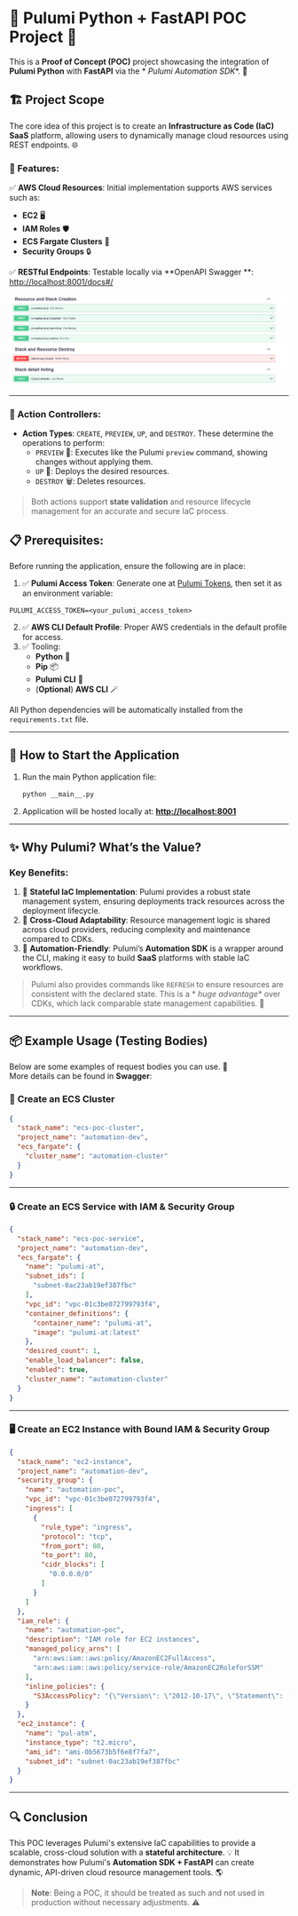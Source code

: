 # 🌟 Pulumi Python + FastAPI POC Project 🌟

This is a **Proof of Concept (POC)** project showcasing the integration of **Pulumi Python** with **FastAPI** via the *
*Pulumi Automation SDK**. 🎉

## 🏗️ Project Scope

The core idea of this project is to create an **Infrastructure as Code (IaC) SaaS** platform, allowing users to
dynamically manage cloud resources using REST endpoints. 🌐

### 🌟 Features:

✅ **AWS Cloud Resources**: Initial implementation supports AWS services such as:

- **EC2** 🖥️
- **IAM Roles** 🛡️
- **ECS Fargate Clusters** 🚢
- **Security Groups** 🔒

✅ **RESTful Endpoints**: Testable locally via **OpenAPI Swagger
**: [http://localhost:8001/docs#/](http://localhost:8001/docs#/)

![Pulumi Architecture](img.png)

---

### 🎯 Action Controllers:

- **Action Types**: `CREATE`, `PREVIEW`, `UP`, and `DESTROY`. These determine the operations to perform:
    - `PREVIEW` 🔎: Executes like the Pulumi `preview` command, showing changes without applying them.
    - `UP` 🚀: Deploys the desired resources.
    - `DESTROY` 🗑️: Deletes resources.

> Both actions support **state validation** and resource lifecycle management for an accurate and secure IaC process.

## 📋 Prerequisites:

Before running the application, ensure the following are in place:

1. ✅ **Pulumi Access Token**: Generate one at [Pulumi Tokens](https://app.pulumi.com/user/settings/tokens), then set it
   as an environment variable:

```plaintext
PULUMI_ACCESS_TOKEN=<your_pulumi_access_token>
```

2. ✅ **AWS CLI Default Profile**: Proper AWS credentials in the default profile for access.
3. ✅ Tooling:
    - **Python** 🐍
    - **Pip** 📦
    - **Pulumi CLI** 🔧
    - (**Optional**) **AWS CLI** 🪄

All Python dependencies will be automatically installed from the `requirements.txt` file.

---

## 🚀 How to Start the Application

1. Run the main Python application file:
   ```bash
   python __main__.py
   ```
2. Application will be hosted locally at: **[http://localhost:8001](http://localhost:8001)**

---

## ✨ Why Pulumi? What’s the Value?

### Key Benefits:

1. 🚀 **Stateful IaC Implementation**: Pulumi provides a robust state management system, ensuring deployments track
   resources across the deployment lifecycle.
2. 🔄 **Cross-Cloud Adaptability**: Resource management logic is shared across cloud providers, reducing complexity and
   maintenance compared to CDKs.
3. 🔧 **Automation-Friendly**: Pulumi’s **Automation SDK** is a wrapper around the CLI, making it easy to build **SaaS**
   platforms with stable IaC workflows.

> Pulumi also provides commands like `REFRESH` to ensure resources are consistent with the declared state. This is a *
*huge advantage** over CDKs, which lack comparable state management capabilities. 💪

---

## 📦 Example Usage (Testing Bodies)

Below are some examples of request bodies you can use. 🌟  
More details can be found in **Swagger**:

### 🚢 **Create an ECS Cluster**

```json
{
  "stack_name": "ecs-poc-cluster",
  "project_name": "automation-dev",
  "ecs_fargate": {
    "cluster_name": "automation-cluster"
  }
}
```

---

### 🔒 **Create an ECS Service with IAM & Security Group**

```json
{
  "stack_name": "ecs-poc-service",
  "project_name": "automation-dev",
  "ecs_fargate": {
    "name": "pulumi-at",
    "subnet_ids": [
      "subnet-0ac23ab19ef387fbc"
    ],
    "vpc_id": "vpc-01c3be072799793f4",
    "container_definitions": {
      "container_name": "pulumi-at",
      "image": "pulumi-at:latest"
    },
    "desired_count": 1,
    "enable_load_balancer": false,
    "enabled": true,
    "cluster_name": "automation-cluster"
  }
}
```

---

### 🖥️ **Create an EC2 Instance with Bound IAM & Security Group**

```json
{
  "stack_name": "ec2-instance",
  "project_name": "automation-dev",
  "security_group": {
    "name": "automation-poc",
    "vpc_id": "vpc-01c3be072799793f4",
    "ingress": [
      {
        "rule_type": "ingress",
        "protocol": "tcp",
        "from_port": 80,
        "to_port": 80,
        "cidr_blocks": [
          "0.0.0.0/0"
        ]
      }
    ]
  },
  "iam_role": {
    "name": "automation-poc",
    "description": "IAM role for EC2 instances",
    "managed_policy_arns": [
      "arn:aws:iam::aws:policy/AmazonEC2FullAccess",
      "arn:aws:iam::aws:policy/service-role/AmazonEC2RoleforSSM"
    ],
    "inline_policies": {
      "S3AccessPolicy": "{\"Version\": \"2012-10-17\", \"Statement\": [{\"Effect\": \"Allow\", \"Action\": \"s3:*\", \"Resource\": \"*\"}]}"
    }
  },
  "ec2_instance": {
    "name": "pul-atm",
    "instance_type": "t2.micro",
    "ami_id": "ami-0b5673b5f6e8f7fa7",
    "subnet_id": "subnet-0ac23ab19ef387fbc"
  }
}
```

---

## 🔍 Conclusion

This POC leverages Pulumi's extensive IaC capabilities to provide a scalable, cross-cloud solution with a **stateful
architecture**. 💡 It demonstrates how Pulumi's **Automation SDK + FastAPI** can create dynamic, API-driven cloud
resource management tools. 🌎

> **Note**: Being a POC, it should be treated as such and not used in production without necessary adjustments. ⚠️